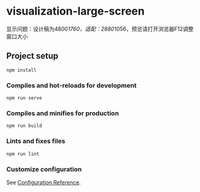 # visualization-large-screen
显示问题：设计稿为4800*1760，适配：2880*1056，预览请打开浏览器F12调整窗口大小
## Project setup
```
npm install
```

### Compiles and hot-reloads for development
```
npm run serve
```

### Compiles and minifies for production
```
npm run build
```

### Lints and fixes files
```
npm run lint
```

### Customize configuration
See [Configuration Reference](https://cli.vuejs.org/config/).
